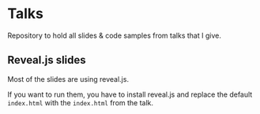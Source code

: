 Talks
=====

Repository to hold all slides &amp; code samples from talks that I give.

## Reveal.js slides

Most of the slides are using reveal.js.

If you want to run them, you have to install reveal.js and replace the default `index.html` with the `index.html` from the talk.
